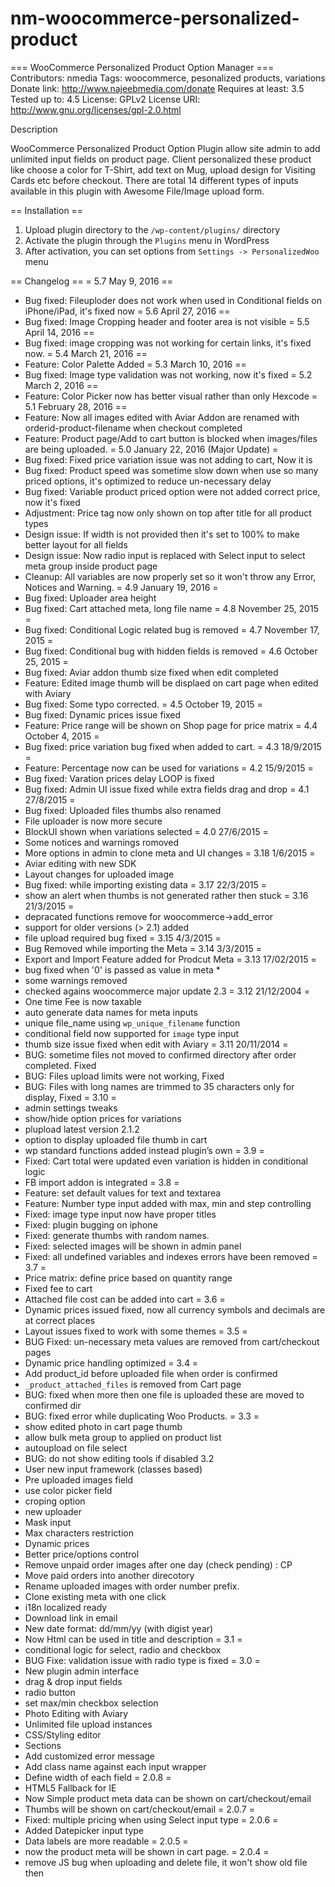 # nm-woocommerce-personalized-product
=== WooCommerce Personalized Product Option Manager ===
Contributors: nmedia
Tags: woocommerce, pesonalized products, variations
Donate link: http://www.najeebmedia.com/donate
Requires at least: 3.5
Tested up to: 4.5
License: GPLv2
License URI: http://www.gnu.org/licenses/gpl-2.0.html


<h>Description</h>

WooCommerce Personalized Product Option Plugin allow site admin to add unlimited input fields on product page. Client personalized these product like choose a color for T-Shirt, add text on Mug, upload design for Visiting Cards etc before checkout. There are total 14 different types of inputs available in this plugin with Awesome File/Image upload form.

== Installation ==
1. Upload plugin directory to the `/wp-content/plugins/` directory
2. Activate the plugin through the `Plugins` menu in WordPress
3. After activation, you can set options from `Settings -> PersonalizedWoo` menu


== Changelog ==
= 5.7 May 9, 2016 ==
* Bug fixed: Fileuploder does not work when used in Conditional fields on iPhone/iPad, it's fixed now
= 5.6 April 27, 2016 ==
* Bug fixed: Image Cropping header and footer area is not visible
= 5.5 April 14, 2016 ==
* Bug fixed: image cropping was not working for certain links, it's fixed now.
= 5.4 March 21, 2016 ==
* Feature: Color Palette Added
= 5.3 March 10, 2016 ==
* Bug fixed: Image type validation was not working, now it's fixed
= 5.2 March 2, 2016 ==
* Feature: Color Picker now has better visual rather than only Hexcode
= 5.1 February 28, 2016 ==
* Feature: Now all images edited with Aviar Addon are renamed with orderid-product-filename when checkout completed
* Feature: Product page/Add to cart button is blocked when images/files are being uploaded.
= 5.0 January 22, 2016 (Major Update) =
* Bug fixed: Fixed price variation issue was not adding to cart, Now it is
* Bug fixed: Product speed was sometime slow down when use so many priced options, it's optimized to reduce un-necessary delay
* Bug fixed: Variable product priced option were not added correct price, now it's fixed
* Adjustment: Price tag now only shown on top after title for all product types
* Design issue: If width is not provided then it's set to 100% to make better layout for all fields
* Design issue: Now radio input is replaced with Select input to select meta group inside product page
* Cleanup: All variables are now properly set so it won't throw any Error, Notices and Warning.
= 4.9 January 19, 2016 =
* Bug fixed: Uploader area height
* Bug fixed: Cart attached meta, long file name
= 4.8 November 25, 2015 =
* Bug fixed: Conditional Logic related bug is removed
= 4.7 November 17, 2015 =
* Bug fixed: Conditional bug with hidden fields is removed
= 4.6 October 25, 2015 =
* Bug fixed: Aviar addon thumb size fixed when edit completed
* Feature: Edited image thumb will be displaed on cart page when edited with Aviary
* Bug fixed: Some typo corrected.
= 4.5 October 19, 2015 =
* Bug fixed: Dynamic prices issue fixed
* Feature: Price range will be shown on Shop page for price matrix
= 4.4 October 4, 2015 =
* Bug fixed: price variation bug fixed when added to cart.
= 4.3 18/9/2015 =
* Feature: Percentage now can be used for variations
= 4.2 15/9/2015 =
* Bug fixed: Varation prices delay LOOP is fixed
* Bug fixed: Admin UI issue fixed while extra fields drag and drop
= 4.1 27/8/2015 =
* Bug fixed: Uploaded files thumbs also renamed
* File uploader is now more secure
* BlockUI shown when variations selected
= 4.0 27/6/2015 =
* Some notices and warnings romoved
* More options in admin to clone meta and UI changes
= 3.18 1/6/2015 =
* Aviar editing with new SDK
* Layout changes for uploaded image
* Bug fixed: while importing existing data
= 3.17 22/3/2015 =
* show an alert when thumbs is not generated rather then stuck
= 3.16 21/3/2015 =
* depracated functions remove for woocommerce->add_error
* support for older versions (> 2.1) added
* file upload required bug fixed
= 3.15 4/3/2015 =
* Bug Removed while importing the Meta
= 3.14 3/3/2015 =
* Export and Import Feature added for Prodcut Meta
= 3.13 17/02/2015 =
* bug fixed when '0' is passed as value in meta *
* some warnings removed
* checked agains woocommerce major update 2.3
= 3.12 21/12/2004 =
* One time Fee is now taxable
* auto generate data names for meta inputs
* unique file_name using `wp_unique_filename` function
* conditional field now supported for `image` type input
* thumb size issue fixed when edit with Aviary
= 3.11 20/11/2014 =
* BUG: sometime files not moved to confirmed directory after order completed. Fixed
* BUG: Files upload limits were not working, Fixed
* BUG: Files with long names are trimmed to 35 characters only for display, Fixed
= 3.10 =
* admin settings tweaks
* show/hide option prices for variations
* plupload latest version 2.1.2
* option to display uploaded file thumb in cart 
* wp standard functions added instead plugin’s own
= 3.9 =
* Fixed: Cart total were updated even variation is hidden in conditional logic
* FB import addon is integrated
= 3.8 =
* Feature: set default values for text and textarea
* Feature: Number type input added with max, min and step controlling
* Fixed: image type input now have proper titles
* Fixed: plugin bugging on iphone
* Fixed: generate thumbs with random names. 
* Fixed: selected images will be shown in admin panel
* Fixed: all undefined variables and indexes errors have been removed
= 3.7 =
* Price matrix: define price based on quantity range
* Fixed fee to cart
* Attached file cost can be added into cart
= 3.6 =
* Dynamic prices issued fixed, now all currency symbols and decimals are at correct places
* Layout issues fixed to work with some themes 
= 3.5 =
* BUG Fixed: un-necessary meta values are removed from cart/checkout pages
* Dynamic price handling optimized
= 3.4 =
* Add product_id before uploaded file when order is confirmed
* `_product_attached_files` is removed from Cart page
* BUG: fixed when more then one file is uploaded these are moved to confirmed dir
* BUG: fixed error while duplicating Woo Products.
= 3.3 =
* show edited photo in cart page thumb
* allow bulk meta group to applied on product list 
* autoupload on file select
* BUG: do not show editing tools if disabled
3.2
* User new input framework (classes based)
* Pre uploaded images field
* use color picker field
* croping option
* new uploader
* Mask input 
* Max characters restriction
* Dynamic prices
* Better price/options control
* Remove unpaid order images after one day (check pending) : CP
* Move paid orders into another direcotory
* Rename uploaded images with order number prefix.
* Clone existing meta with one click
* i18n localized ready
* Download link in email
* New date format: dd/mm/yy (with digist year)
* Now Html can be used in title and description
= 3.1 =
* conditional logic for select, radio and checkbox
* BUG Fixe: validation issue with radio type is fixed
= 3.0 =
* New plugin admin interface
* drag & drop input fields
* radio button
* set max/min checkbox selection
* Photo Editing with Aviary
* Unlimited file upload instances
* CSS/Styling editor
* Sections		
* Add customized error message
* Add class name against each input wrapper
* Define width of each field
= 2.0.8 =
* HTML5 Fallback for IE
* Now Simple product meta data can be shown on cart/checkout/email
* Thumbs will be shown on cart/checkout/email
= 2.0.7 =
* Fixed: multiple pricing when using Select input type
= 2.0.6 =
* Added Datepicker input type
* Data labels are more readable
= 2.0.5 =
* now the product meta will be shown in cart page.
= 2.0.4 =
* remove JS bug when uploading and delete file, it won't show old file then
